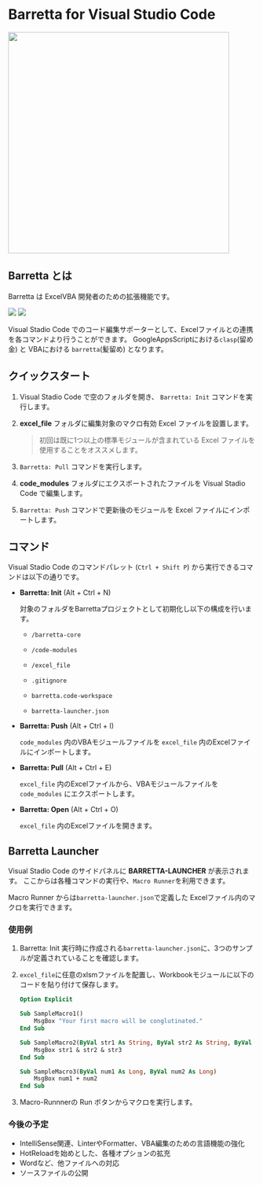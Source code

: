 # Barretta for Visual Studio Code

<img src="https://github.com/Mikoshiba-Kyu/vscode-barretta/blob/main/docs/image/largeicon_750x256.png?raw=true" width="450px">

## Barretta とは

Barretta は ExcelVBA 開発者のための拡張機能です。

<img src="https://github.com/Mikoshiba-Kyu/vscode-barretta/blob/main/docs/image/commands.gif?raw=true">

<img src="https://github.com/Mikoshiba-Kyu/vscode-barretta/blob/main/docs/image/launcher.gif?raw=true">

Visual Stadio Code でのコード編集サポーターとして、Excelファイルとの連携を各コマンドより行うことができます。
GoogleAppsScriptにおける`clasp`(留め金) と VBAにおける `barretta`(髪留め) となります。

## クイックスタート

1. Visual Stadio Code で空のフォルダを開き、 `Barretta: Init` コマンドを実行します。

1. **excel_file** フォルダに編集対象のマクロ有効 Excel ファイルを設置します。

    > 初回は既に1つ以上の標準モジュールが含まれている Excel ファイルを使用することをオススメします。

1. `Barretta: Pull` コマンドを実行します。

1. **code_modules** フォルダにエクスポートされたファイルを Visual Stadio Code で編集します。

1. `Barretta: Push` コマンドで更新後のモジュールを Excel ファイルにインポートします。

## コマンド

Visual Stadio Code のコマンドパレット (`Ctrl + Shift P`) から実行できるコマンドは以下の通りです。

* **Barretta: Init** (Alt + Ctrl + N)

    対象のフォルダをBarrettaプロジェクトとして初期化し以下の構成を行います。 
  
  * `/barretta-core`

  * `/code-modules`

  * `/excel_file`

  * `.gitignore`

  * `barretta.code-workspace`

  * `barretta-launcher.json`

* **Barretta: Push** (Alt + Ctrl + I)

    `code_modules` 内のVBAモジュールファイルを `excel_file` 内のExcelファイルにインポートします。

* **Barretta: Pull** (Alt + Ctrl + E)

    `excel_file` 内のExcelファイルから、VBAモジュールファイルを `code_modules` にエクスポートします。

* **Barretta: Open** (Alt + Ctrl + O)

    `excel_file` 内のExcelファイルを開きます。

## Barretta Launcher

Visual Stadio Code のサイドパネルに **BARRETTA-LAUNCHER** が表示されます。 
ここからは各種コマンドの実行や、`Macro Runner`を利用できます。

Macro Runner からは`barretta-launcher.json`で定義した Excelファイル内のマクロを実行できます。

### 使用例

1. Barretta: Init 実行時に作成される`barretta-launcher.json`に、3つのサンプルが定義されていることを確認します。
1. `excel_file`に任意のxlsmファイルを配置し、Workbookモジュールに以下のコードを貼り付けて保存します。

    ``` vb
    Option Explicit

    Sub SampleMacro1()
        MsgBox "Your first macro will be conglutinated."
    End Sub

    Sub SampleMacro2(ByVal str1 As String, ByVal str2 As String, ByVal str3 As String)
        MsgBox str1 & str2 & str3
    End Sub

    Sub SampleMacro3(ByVal num1 As Long, ByVal num2 As Long)
        MsgBox num1 + num2
    End Sub
    ```

1. Macro-Runnnerの Run ボタンからマクロを実行します。

### 今後の予定

* IntelliSense関連、LinterやFormatter、VBA編集のための言語機能の強化
* HotReloadを始めとした、各種オプションの拡充
* Wordなど、他ファイルへの対応
* ソースファイルの公開

